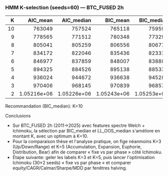 ### HMM K‑selection (seeds=60) — BTC_FUSED 2h

|   K |         AIC_mean |       AIC_median |         BIC_mean |       BIC_median |           LL_mean |   LL_median |   count |
|----:|-----------------:|-----------------:|-----------------:|-----------------:|------------------:|------------:|--------:|
|  10 | 763049           | 757524           | 765118           | 759593           | -791747           |     -241134 |      60 |
|   9 | 778565           | 771512           | 780348           | 773295           | -620558           |     -242613 |      60 |
|   8 | 805041           | 805259           | 806556           | 806774           |      -1.09892e+06 |     -244210 |      60 |
|   7 | 834172           | 822046           | 835436           | 823310           |      -1.05259e+06 |     -247284 |      60 |
|   6 | 846977           | 837859           | 848007           | 838889           | -251521           |     -245566 |      60 |
|   5 | 894325           | 884526           | 895138           | 885339           | -255159           |     -248568 |      60 |
|   4 | 936024           | 944672           | 936638           | 945286           | -260336           |     -257642 |      60 |
|   3 | 970406           | 968145           | 970839           | 968578           | -255837           |     -254696 |      60 |
|   2 |      1.05216e+06 |      1.05226e+06 |      1.05243e+06 |      1.05253e+06 | -264792           |     -264795 |      60 |

Recommandation (BIC_median): K=10

Conclusions

- Sur BTC_FUSED 2h (2011→2025) avec features spectre Welch + Ichimoku, la sélection par BIC_median et LL_OOS_median s'améliore en montant K, avec un optimum à K=10.
- Pour la comparaison thèse et l'analyse pratique, on fige néanmoins K=3 (Up/Down/Range) et K=5 (Accumulation, Expansion, Euphorie, Distribution, Bear) afin de comparer « fixe vs par phase » côté Ichimoku.
- Étape suivante: geler les labels K=3 et K=5, puis lancer l'optimisation Ichimoku (30×2 seeds) « fixe vs par phase » et comparer equity/CAGR/Calmar/Sharpe/MDD par fenêtres halving.
